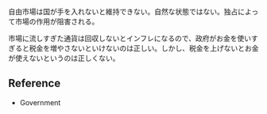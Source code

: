 自由市場は国が手を入れないと維持できない。自然な状態ではない。独占によって市場の作用が阻害される。

市場に流しすぎた通貨は回収しないとインフレになるので、政府がお金を使いすぎると税金を増やさないといけないのは正しい。しかし、税金を上げないとお金が使えないというのは正しくない。

## Reference

- Government
